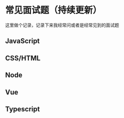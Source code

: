 # 常见面试题（持续更新）
这里做个记录，记录下来我经常问或者是经常见到的面试题

## JavaScript

## CSS/HTML

## Node

## Vue

## Typescript